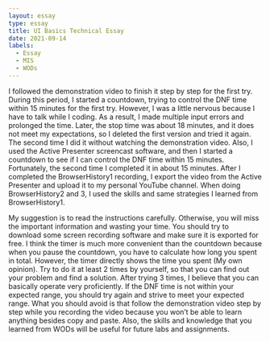 ```yaml
---
layout: essay
type: essay
title: UI Basics Technical Essay
date: 2021-09-14
labels:
  - Essay
  - MIS
  - WODs
---
```


I followed the demonstration video to finish it step by step for the first try. During this period, I started a countdown, trying to control the DNF time within 15 minutes for the first try. However, I was a little nervous because I have to talk while I coding. As a result,  I made multiple input errors and prolonged the time. Later, the stop time was about 18 minutes, and it does not meet my expectations, so I deleted the first version and tried it again. The second time I did it without watching the demonstration video. Also, I used the Active Presenter screencast software, and then I started a countdown to see if I can control the DNF time within 15 minutes. Fortunately, the second time I completed it in about 15 minutes. After I completed the BrowserHistory1 recording, I export the video from the Active Presenter and upload it to my personal YouTube channel.  When doing BrowserHistory2 and 3, I used the skills and same strategies I learned from BrowserHistory1. 

My suggestion is to read the instructions carefully. Otherwise, you will miss the important information and wasting your time. You should try to download some screen recording software and make sure it is exported for free. I think the timer is much more convenient than the countdown because when you pause the countdown, you have to calculate how long you spent in total. However, the timer directly shows the time you spent (My own opinion). Try to do it at least 2 times by yourself, so that you can find out your problem and find a solution. After trying 3 times, I believe that you can basically operate very proficiently. If the DNF time is not within your expected range, you should try again and strive to meet your expected range. What you should avoid is that follow the demonstration video step by step while you recording the video because you won’t be able to learn anything besides copy and paste. Also, the skills and knowledge that you learned from WODs will be useful for future labs and assignments. 

